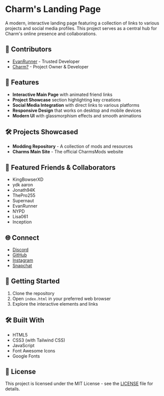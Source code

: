 # Charm's Landing Page

A modern, interactive landing page featuring a collection of links to various projects and social media profiles. This project serves as a central hub for Charm's online presence and collaborations.

## 🤝 Contributors

- [EvanRunner](https://github.com/EvanRunnerDev) - Trusted Developer
- [Charm?](https://github.com/CharmsMods) - Project Owner & Developer

## 🌟 Features

- **Interactive Main Page** with animated friend links
- **Project Showcase** section highlighting key creations
- **Social Media Integration** with direct links to various platforms
- **Responsive Design** that works on desktop and mobile devices
- **Modern UI** with glassmorphism effects and smooth animations

## 🛠️ Projects Showcased

- **Modding Repository** - A collection of mods and resources
- **Charms Main Site** - The official CharmsMods website

## 👥 Featured Friends & Collaborators

- KingBowserXD
- ydk aaron
- Jonath94K
- ThePro255
- Supernaut
- EvanRunner
- NYPD
- Lisa061
- Inception

## 🌐 Connect

- [Discord](https://discordapp.com/users/1198452446456983605)
- [GitHub](https://github.com/CharmsMods)
- [Instagram](https://www.instagram.com/itsdarynnfr?igsh=MTAwMDBobjFxazlkYQ==)
- [Snapchat](https://www.snapchat.com/add/cloudsforever)

## 🚀 Getting Started

1. Clone the repository
2. Open `index.html` in your preferred web browser
3. Explore the interactive elements and links

## 🛠️ Built With

- HTML5
- CSS3 (with Tailwind CSS)
- JavaScript
- Font Awesome Icons
- Google Fonts

## 📄 License

This project is licensed under the MIT License - see the [LICENSE](LICENSE) file for details.
